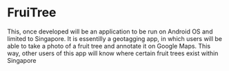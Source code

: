 FruiTree
========

This, once developed will be an application to be run on Android OS and limited to Singapore. It is essentilly a geotagging app, in which users will be able to take a photo of a fruit tree and annotate it on Google Maps. This way, other users of this app will know where certain fruit trees exist within Singapore
